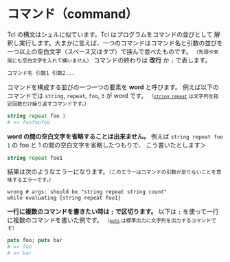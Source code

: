 # コマンド（command）

Tcl の構文はシェルに似ています。Tcl はプログラムをコマンドの並びとして
解釈し実行します。大まかに言えば、一つのコマンドはコマンド名と引数の並びを
一つ以上の空白文字（スペース又はタブ）で挟んで並べたものです。
<small>（先頭や末尾にも空白文字を入れて構いません）</small>
コマンドの終わりは **改行** か `;` で表します。

```tcl
コマンド名 引数1 引数2...
```

コマンドを構成する並びの一つ一つの要素を **word** と呼びます。
例えば以下のコマンドでは `string`, `repeat`, `foo`, `3` が word です。
<small>（[`string repeat`](https://www.tcl.tk/man/tcl8.5/TclCmd/string.htm#M45) は文字列を指定回数だけ繰り返すコマンドです。）</small>

```tcl
string repeat foo 3
# => foofoofoo
```

**word の間の空白文字を省略することは出来ません。**
例えば `string repeat foo 1` の foo と 1 の間の空白文字を省略したつもりで、
こう書いたとします＞

```tcl
string repeat foo1
```

結果は次のようなエラーになります。<small>（このエラーはコマンドの引数が足りないことを意味するエラーです。）</small>

```
wrong # args: should be "string repeat string count"
while evaluating {string repeat foo1}
```

**一行に複数のコマンドを書きたい時は `;` で区切ります。**
以下は `;` を使って一行に複数のコマンドを書いた例です。
<small>（[`puts`](https://www.tcl.tk/man/tcl8.5/TclCmd/puts.htm) は標準出力に文字列を出力するコマンドです）</small>

```tcl
puts foo; puts bar
# => foo
# => bar
```
